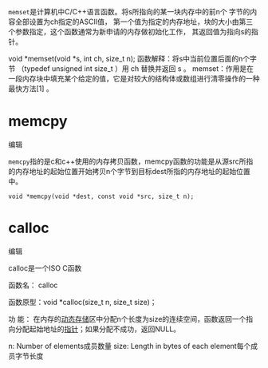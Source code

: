 
`memset`是计算机中C/C++语言函数。将s所指向的某一块内存中的前n个 字节的内容全部设置为ch指定的ASCII值， 第一个值为指定的内存地址，块的大小由第三个参数指定，这个函数通常为新申请的内存做初始化工作， 其返回值为指向s的指针。

void *memset(void *s, int ch, size_t n);
函数解释：将s中当前位置后面的n个字节 （typedef unsigned int size_t ）用 ch 替换并返回 s 。
memset：作用是在一段内存块中填充某个给定的值，它是对较大的结构体或数组进行清零操作的一种最快方法[1]  。




# memcpy

 编辑

`memcpy`指的是c和c++使用的内存拷贝函数，memcpy函数的功能是从源src所指的内存地址的起始位置开始拷贝n个字节到目标dest所指的内存地址的起始位置中。

`void *memcpy(void *dest, const void *src, size_t n);`




# calloc

 编辑

calloc是一个ISO C函数

函数名： calloc

函数原型：void *calloc(size_t n, size_t size)；

功 能： 在内存的[动态存储](https://baike.baidu.com/item/%E5%8A%A8%E6%80%81%E5%AD%98%E5%82%A8)区中分配n个长度为size的连续空间，函数返回一个指向分配起始地址的[指针](https://baike.baidu.com/item/%E6%8C%87%E9%92%88)；如果分配不成功，返回NULL。

n: Number of elements成员数量 size: Length in bytes of each element每个成员字节长度
